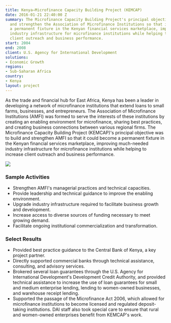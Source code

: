 ```yaml
---
title: Kenya—Microfinance Capacity Building Project (KEMCAP)
date: 2016-01-21 22:40:00 Z
summary: The Microfinance Capacity Building Project's principal objective was to build
  and strengthen the Association of Microfinance Institutions so that it could become
  a permanent fixture in the Kenyan financial services marketplace, improving much-needed
  industry infrastructure for microfinance institutions while helping to increase
  client outreach and business performance.
start: 2004
end: 2008
client: U.S. Agency for International Development
solutions:
- Economic Growth
regions:
- Sub-Saharan Africa
country:
- Kenya
layout: project
---
```


As the trade and financial hub for East Africa, Kenya has been a leader in developing a network of microfinance institutions that extend loans to small farms, businesses, and entrepreneurs. The Association of Microfinance Institutions (AMFI) was formed to serve the interests of these institutions by creating an enabling environment for microfinance, sharing best practices, and creating business connections between various regional firms. The Microfinance Capacity Building Project (KEMCAP)'s principal objective was to build and strengthen AMFI so that it could become a permanent fixture in the Kenyan financial services marketplace, improving much-needed industry infrastructure for microfinance institutions while helping to increase client outreach and business performance.

![][1]

### Sample Activities

* Strengthen AMFI's managerial practices and technical capacities.
* Provide leadership and technical guidance to improve the enabling environment.
* Upgrade industry infrastructure required to facilitate business growth and development.
* Increase access to diverse sources of funding necessary to meet growing demand.
* Facilitate ongoing institutional commercialization and transformation.

### Select Results

* Provided best practice guidance to the Central Bank of Kenya, a key project partner.
* Directly supported commercial banks through technical assistance, consulting, and advisory services.
* Brokered several loan guarantees through the U.S. Agency for International Development's Development Credit Authority, and provided technical assistance to increase the use of loan guarantees for small and medium enterprise lending, lending to women-owned businesses, and warehouse receipt lending.
* Supported the passage of the Microfinance Act 2006, which allowed for microfinance institutions to become licensed and regulated deposit-taking institutions. DAI staff also took special care to ensure that rural and women-owned enterprises benefit from KEMCAP's work.

[1]: https://assetify-dai.com/projects/KenyaKEMCAP.jpg